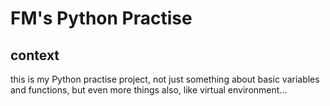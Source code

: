 # FM's Python Practise
 ## context

this is my Python practise project, not just something about basic variables and functions, but even more things also, like virtual environment...

